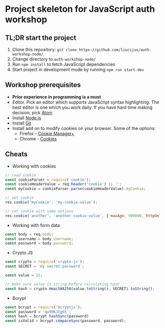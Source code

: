 # Project skeleton for JavaScript auth workshop

## TL;DR start the project 

1. Clone this repository:
   `git clone https://github.com/liucijus/auth-workshop-node/`
2. Change directory to `auth-workshop-node/`
3. Run `npm install` to fetch JavaScript dependencies
4. Start project in development mode by running `npm run start-dev`

## Workshop prerequisites
* **Prior experience in programming is a must**
* Editor. Pick an editor which supports JavaScript syntax highlighting. 
  The best editor is one which you work daily. If you have hard time 
  making decision, pick [Atom](https://atom.io)
* Install [Node.js](https://nodejs.org/en/download/package-manager/)
* Install [Git](https://git-scm.com/book/en/v2/Getting-Started-Installing-Git)
* Install add on to modify cookies on your browser. Some of the options:
  * Firefox - [Cookie Manager+](https://addons.mozilla.org/en-US/firefox/addon/cookies-manager-plus/)
  * Chrome - [Cookies](https://chrome.google.com/webstore/detail/cookies/iphcomljdfghbkdcfndaijbokpgddeno?hl=en)


## Cheats
* Working with cookies
```javascript
// read cookie
const cookieParser = require('cookie');
const cookieHeaderValue = req.header('cookie') || '';
const myCookie = cookieParser.parse(cookieHeaderValue).myCookie;

// set cookie 
res.cookie('myCookie', 'my-cookie-value');

// set cookie with some options
res.cookie('another', 'another-cookie-value', { maxAge: 900000, httpOnly: true });
```

* Working with form data
```javascript
const body = req.body;
const username = body.username;
const password = body.password;
```
* Crypto JS
```javascript
const crypto = require('crypto-js');
const SECRET = 'my secret password';

const value = 15;

// make sure value is string before calculating hash
const hash = crypto.HmacSHA256(value.toString(), SECRET).toString();
```
* Bcrypt
```javascript
const bcrypt = require('bcryptjs');
const password = 'qw99KJtg65';
const hash = bcrypt.hashSync(password)
const isValid = bcrypt.compareSync(password, password);

```
